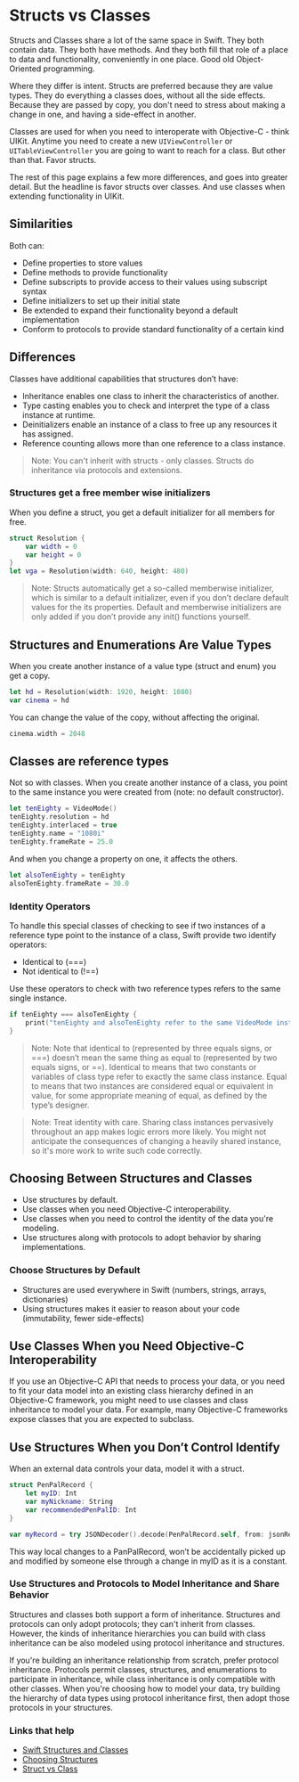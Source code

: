 # Structs vs Classes

Structs and Classes share a lot of the same space in Swift. They both contain data. They both have methods. And they both fill that role of a place to data and functionality, conveniently in one place. Good old Object-Oriented programming.

Where they differ is intent. Structs are preferred because they are value types. They do everything a classes does, without all the side effects. Because they are passed by copy, you don't need to stress about making a change in one, and having a side-effect in another.

Classes are used for when you need to interoperate with Objective-C - think UIKit. Anytime you need to create a new `UIViewController` or `UITableViewController` you are going to want to reach for a class. But other than that. Favor structs.

The rest of this page explains a few more differences, and goes into greater detail. But the headline is favor structs over classes. And use classes when extending functionality in UIKit.

## Similarities

Both can:

- Define properties to store values
- Define methods to provide functionality
- Define subscripts to provide access to their values using subscript syntax
- Define initializers to set up their initial state
- Be extended to expand their functionality beyond a default implementation
- Conform to protocols to provide standard functionality of a certain kind

## Differences

Classes have additional capabilities that structures don’t have:

- Inheritance enables one class to inherit the characteristics of another.
- Type casting enables you to check and interpret the type of a class instance at runtime.
- Deinitializers enable an instance of a class to free up any resources it has assigned.
- Reference counting allows more than one reference to a class instance.

> Note: You can't inherit with structs - only classes. Structs do inheritance via protocols and extensions.

### Structures get a free member wise initializers

When you define a struct, you get a default initializer for all members for free.

```swift
struct Resolution {
    var width = 0
    var height = 0
}
let vga = Resolution(width: 640, height: 480)
```

> Note: Structs automatically get a so-called memberwise initializer, which is similar to a default initializer, even if you don’t declare default values for the its properties. Default and memberwise initializers are only added if you don’t provide any init() functions yourself. 

## Structures and Enumerations Are Value Types

When you create another instance of a value type (struct and enum) you get a copy.

```swift
let hd = Resolution(width: 1920, height: 1080)
var cinema = hd
```

You can change the value of the copy, without affecting the original.

```swift
cinema.width = 2048
```

## Classes are reference types

Not so with classes. When you create another instance of a class, you point to the same instance you were created from (note: no default constructor).

```swift
let tenEighty = VideoMode()
tenEighty.resolution = hd
tenEighty.interlaced = true
tenEighty.name = "1080i"
tenEighty.frameRate = 25.0
```

And when you change a property on one, it affects the others.

```swift
let alsoTenEighty = tenEighty
alsoTenEighty.frameRate = 30.0
```

### Identity Operators

To handle this special classes of checking to see if two instances of a reference type point to the instance of a class, Swift provide two identify operators:

- Identical to (===)
- Not identical to (!==)

Use these operators to check with two reference types refers to the same single instance.

```swift
if tenEighty === alsoTenEighty {
    print("tenEighty and alsoTenEighty refer to the same VideoMode instance.")
}
```

> Note: Note that identical to (represented by three equals signs, or ===) doesn’t mean the same thing as equal to (represented by two equals signs, or ==). Identical to means that two constants or variables of class type refer to exactly the same class instance. Equal to means that two instances are considered equal or equivalent in value, for some appropriate meaning of equal, as defined by the type’s designer.

> Note: Treat identity with care. Sharing class instances pervasively throughout an app makes logic errors more likely. You might not anticipate the consequences of changing a heavily shared instance, so it's more work to write such code correctly.

## Choosing Between Structures and Classes

- Use structures by default.
- Use classes when you need Objective-C interoperability.
- Use classes when you need to control the identity of the data you're modeling.
- Use structures along with protocols to adopt behavior by sharing implementations.

### Choose Structures by Default

- Structures are used everywhere in Swift (numbers, strings, arrays, dictionaries)
- Using structures makes it easier to reason about your code (immutability, fewer side-effects)

## Use Classes When you Need Objective-C Interoperability

If you use an Objective-C API that needs to process your data, or you need to fit your data model into an existing class hierarchy defined in an Objective-C framework, you might need to use classes and class inheritance to model your data. For example, many Objective-C frameworks expose classes that you are expected to subclass.

## Use Structures When you Don’t Control Identify

When an external data controls your data, model it with a struct.

```swift
struct PenPalRecord {
    let myID: Int
    var myNickname: String
    var recommendedPenPalID: Int
}

var myRecord = try JSONDecoder().decode(PenPalRecord.self, from: jsonResponse)
```

This way local changes to a PanPalRecord, won’t be accidentally picked up and modified by someone else through a change in myID as it is a constant.

### Use Structures and Protocols to Model Inheritance and Share Behavior

Structures and classes both support a form of inheritance. Structures and protocols can only adopt protocols; they can't inherit from classes. However, the kinds of inheritance hierarchies you can build with class inheritance can be also modeled using protocol inheritance and structures.

If you're building an inheritance relationship from scratch, prefer protocol inheritance. Protocols permit classes, structures, and enumerations to participate in inheritance, while class inheritance is only compatible with other classes. When you're choosing how to model your data, try building the hierarchy of data types using protocol inheritance first, then adopt those protocols in your structures.


### Links that help

- [Swift Structures and Classes](https://docs.swift.org/swift-book/LanguageGuide/ClassesAndStructures.html)
- [Choosing Structures](https://developer.apple.com/documentation/swift/choosing_between_structures_and_classes)
- [Struct vs Class](https://learnappmaking.com/struct-vs-class-swift-how-to/)
